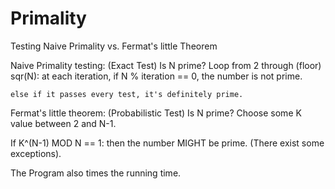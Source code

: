 # Primality
Testing Naive Primality vs. Fermat's little Theorem

Naive Primality testing: (Exact Test)
  Is N prime?
  Loop from 2 through (floor) sqr(N):
    at each iteration, if N % iteration == 0, the number is not prime.
    
    else if it passes every test, it's definitely prime.
    
Fermat's little theorem: (Probabilistic Test)
  Is N prime?
  Choose some K value between 2 and N-1.
  
  If K^(N-1) MOD N == 1: then the number MIGHT be prime. (There exist some exceptions).
  

The Program also times the running time.

